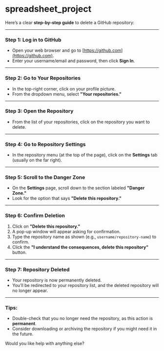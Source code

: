 # spreadsheet_project
Here’s a clear **step-by-step guide** to delete a GitHub repository:

---

### **Step 1: Log in to GitHub**
- Open your web browser and go to [https://github.com](https://github.com).
- Enter your username/email and password, then click **Sign In**.

---

### **Step 2: Go to Your Repositories**
- In the top-right corner, click on your profile picture.
- From the dropdown menu, select **"Your repositories."**

---

### **Step 3: Open the Repository**
- From the list of your repositories, click on the repository you want to delete.

---

### **Step 4: Go to Repository Settings**
- In the repository menu (at the top of the page), click on the **Settings** tab (usually on the far right).

---

### **Step 5: Scroll to the Danger Zone**
- On the **Settings** page, scroll down to the section labeled **"Danger Zone."**
- Look for the option that says **"Delete this repository."**

---

### **Step 6: Confirm Deletion**
1. Click on **"Delete this repository."**
2. A pop-up window will appear asking for confirmation.
3. Type the repository name as shown (e.g., `username/repository-name`) to confirm.
4. Click the **"I understand the consequences, delete this repository"** button.

---

### **Step 7: Repository Deleted**
- Your repository is now permanently deleted.
- You’ll be redirected to your repository list, and the deleted repository will no longer appear.

---

### **Tips**:
- Double-check that you no longer need the repository, as this action is **permanent**.
- Consider downloading or archiving the repository if you might need it in the future.

Would you like help with anything else?